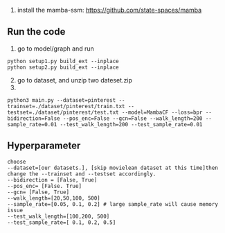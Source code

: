

1. install the mamba-ssm: https://github.com/state-spaces/mamba




## Run the code

1. go to model/graph and run

```shell
python setup1.py build_ext --inplace
python setup2.py build_ext --inplace
```
2. go to dataset, and unzip two dateset.zip
3. 
```shell
python3 main.py --dataset=pinterest --trainset=./dataset/pinterest/train.txt --testset=./dataset/pinterest/test.txt --model=MambaCF --loss=bpr --bidirection=False --pos_enc=False --gcn=False --walk_length=200 --sample_rate=0.01 --test_walk_length=200 --test_sample_rate=0.01

```
## Hyperparameter
```
choose
--dataset=[our datasets.], [skip movielean dataset at this time]then change the --trainset and --testset accordingly.
--bidirection = [False, True]
--pos_enc= [False. True]
--gcn= [False, True]
--walk_length=[20,50,100, 500]
--sample_rate=[0.05, 0.1, 0.2] # large sample_rate will cause memory issue
--test_walk_length=[100,200, 500]
--test_sample_rate=[ 0.1, 0.2, 0.5] 
```








